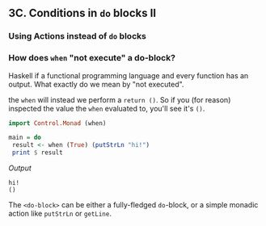 ## 3C. Conditions in `do` blocks II


### Using Actions instead of `do` blocks



### How does `when` "not execute" a do-block?

Haskell if a functional programming language and every function
has an output. 
What exactly do we mean by "not executed". 


the `when` will instead we perform a `return ()`.
So if you (for reason) inspected the value the `when` evaluated to, you'll see it's `()`.

```haskell
import Control.Monad (when)

main = do
 result <- when (True) (putStrLn "hi!")
 print $ result
```

*Output*
```
hi!
()
```


The `<do-block>` can be either a fully-fledged `do`-block, or a simple monadic action like `putStrLn` 
or `getLine`.

